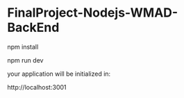 # FinalProject-Nodejs-WMAD-BackEnd

npm install

npm run dev

your application will be initialized in:

http://localhost:3001
